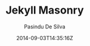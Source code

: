 ---
title: "Jekyll Masonry"
github: https://github.com/pasindud/jekyll-masonry
demo: http://pasindud.github.io/
author: Pasindu De Silva

ssg:
  - Jekyll
cms:
  - No Cms
date: 2014-09-03T14:35:16Z
github_branch: master
stale: true
---